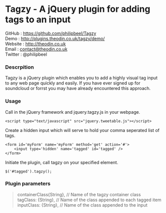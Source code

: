 Tagzy - A jQuery plugin for adding tags to an input
========================================================

GitHub  : https://github.com/philipbeel/Tagzy<br/>
Demo    : http://plugins.theodin.co.uk/tagzy/demo/<br/>
Website : http://theodin.co.uk<br/>
Email   : contact@theodin.co.uk<br/>
Twitter : @philipbeel<br/>

### Descrpition
Tagzy is a jQuery plugin which enables you to add a highly visual tag input to any web page quickly and easily. If you have ever signed up for soundcloud or forrst you may have already encountered this approach.

### Usage
Call in the jQuery framework and jquery.tagzy.js in your webpage.

	<script type="text/javascript" src="jquery.tweetable.js"></script>

Create a hidden input which will serve to hold your comma seperated list of tags.

	<form id='myForm' name='myForm' method='get' action='#'>
		<input type='hidden' name='tagged' id='tagged' />
	</form>

Initiate the plugin, call tagzy on your specified element.

	$('#tagged').tagzy();

### Plugin parameters

>containerClass{String},     // Name of the tagzy container class <br/>
>tagClass: {String},     	 // Name of the class appended to each tagged item <br/>
>inputClass: {String},       // Name of the class appended to the input <br/>

